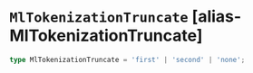 # `MlTokenizationTruncate` [alias-MlTokenizationTruncate]
```typescript
type MlTokenizationTruncate = 'first' | 'second' | 'none';
```
